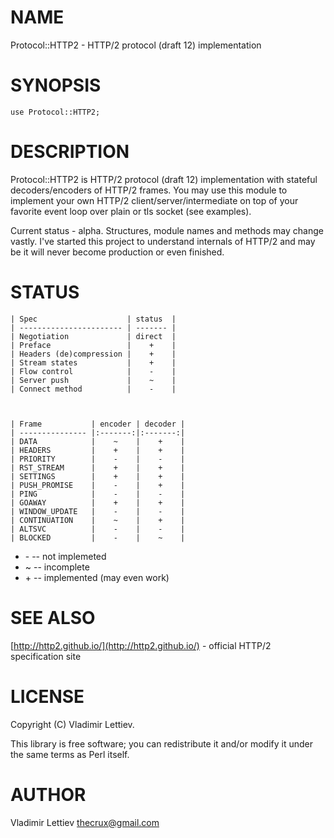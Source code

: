 # NAME

Protocol::HTTP2 - HTTP/2 protocol (draft 12) implementation

# SYNOPSIS

    use Protocol::HTTP2;

# DESCRIPTION

Protocol::HTTP2 is HTTP/2 protocol (draft 12) implementation with stateful
decoders/encoders of HTTP/2 frames. You may use this module to implement your
own HTTP/2 client/server/intermediate on top of your favorite event loop over
plain or tls socket (see examples).

Current status - alpha. Structures, module names and methods may change vastly.
I've started this project to understand internals of HTTP/2 and may be it will
never become production or even finished.

# STATUS

    | Spec                    | status  |
    | ----------------------- | ------- |
    | Negotiation             | direct  |
    | Preface                 |    +    |
    | Headers (de)compression |    +    |
    | Stream states           |    +    |
    | Flow control            |    -    |
    | Server push             |    ~    |
    | Connect method          |    -    |



    | Frame           | encoder | decoder |
    | --------------- |:-------:|:-------:|
    | DATA            |    ~    |    +    |
    | HEADERS         |    +    |    +    |
    | PRIORITY        |    -    |    -    |
    | RST_STREAM      |    +    |    +    |
    | SETTINGS        |    +    |    +    |
    | PUSH_PROMISE    |    -    |    +    |
    | PING            |    -    |    -    |
    | GOAWAY          |    +    |    +    |
    | WINDOW_UPDATE   |    -    |    -    |
    | CONTINUATION    |    ~    |    +    |
    | ALTSVC          |    -    |    -    |
    | BLOCKED         |    -    |    ~    |



- \- -- not implemeted
- ~ -- incomplete
- \+ -- implemented (may even work)

# SEE ALSO

[http://http2.github.io/](http://http2.github.io/) - official HTTP/2 specification site

# LICENSE

Copyright (C) Vladimir Lettiev.

This library is free software; you can redistribute it and/or modify
it under the same terms as Perl itself.

# AUTHOR

Vladimir Lettiev <thecrux@gmail.com>
